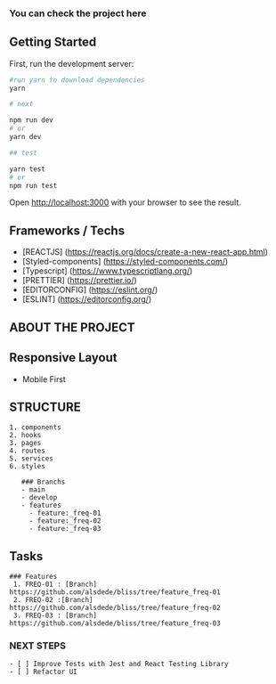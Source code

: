 ### You can check the project here


## Getting Started

First, run the development server:

```bash
#run yarn to download dependencies
yarn

# next

npm run dev
# or
yarn dev

## test

yarn test
# or
npm run test
```

Open [http://localhost:3000](http://localhost:3000) with your browser to see the result.


## Frameworks / Techs
- [REACTJS] (https://reactjs.org/docs/create-a-new-react-app.html)
- [Styled-components] (https://styled-components.com/)
- [Typescript] (https://www.typescriptlang.org/)
- [PRETTIER] (https://prettier.io/)
- [EDITORCONFIG] (https://eslint.org/)
- [ESLINT] (https://editorconfig.org/)



## ABOUT THE PROJECT
  ## Responsive Layout
  - Mobile First
  ## STRUCTURE
    1. components
    2. hooks
    3. pages
    4. routes
    5. services
    6. styles

       ### Branchs
       - main
       - develop
       - features
         - feature:_freq-01
         - feature:_freq-02
         - feature:_freq-03

  ## Tasks
    ### Features
     1. FREQ-01 : [Branch] https://github.com/alsdede/bliss/tree/feature_freq-01
     2. FREQ-02 :[Branch] https://github.com/alsdede/bliss/tree/feature_freq-02
     3. FREQ-03 : [Branch] https://github.com/alsdede/bliss/tree/feature_freq-03





### NEXT STEPS
	- [ ] Improve Tests with Jest and React Testing Library
	- [ ] Refactor UI



